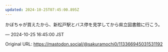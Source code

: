 ```yaml
---
updated: 2024-10-25T07:45:00.895Z
---
```


<p>かぼちゃが買えたから、新松戸駅とバス停を見学してから県立図書館に行こう。</p>

&mdash; 2024-10-25 16:45:00 JST

Original URL: https://mastodon.social/@sakuramochi0/113366945031531192
